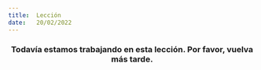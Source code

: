 ```yaml
---
title:  Lección
date:   20/02/2022
---
```


### <center>Todavía estamos trabajando en esta lección. Por favor, vuelva más tarde.</center>

